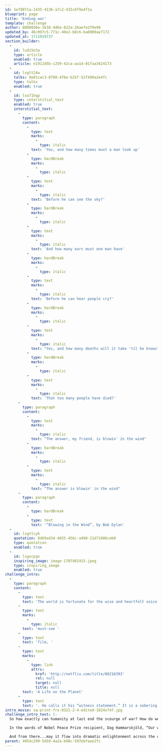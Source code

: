 ```yaml
---
id: 1ef88f1a-1435-4136-a7c2-d15c6f9a4f1a
blueprint: page
title: 'Ending war'
template: challenge
author: 0800036e-1638-4d6e-822a-26aefe2f9e99
updated_by: 46c097c5-771c-49e2-b8c6-ba6009ae7172
updated_at: 1711919737
section_builder:
  -
    id: ludi5o3a
    type: article
    enabled: true
    article: e1912d5b-c259-42ca-aa14-01faa3424173
  -
    id: lsgtt24w
    talks: 9e01cac3-8708-4f6e-b25f-52f499a2e4fc
    type: talks
    enabled: true
  -
    id: lso71hqp
    type: interstitial_text
    enabled: true
    interstitial_text:
      -
        type: paragraph
        content:
          -
            type: text
            marks:
              -
                type: italic
            text: 'Yes, and how many times must a man look up'
          -
            type: hardBreak
            marks:
              -
                type: italic
          -
            type: text
            marks:
              -
                type: italic
            text: 'Before he can see the sky?'
          -
            type: hardBreak
            marks:
              -
                type: italic
          -
            type: text
            marks:
              -
                type: italic
            text: 'And how many ears must one man have'
          -
            type: hardBreak
            marks:
              -
                type: italic
          -
            type: text
            marks:
              -
                type: italic
            text: 'Before he can hear people cry?'
          -
            type: hardBreak
            marks:
              -
                type: italic
          -
            type: text
            marks:
              -
                type: italic
            text: "Yes, and how many deaths will it take 'til he knows"
          -
            type: hardBreak
            marks:
              -
                type: italic
          -
            type: text
            marks:
              -
                type: italic
            text: 'That too many people have died?'
      -
        type: paragraph
        content:
          -
            type: text
            marks:
              -
                type: italic
            text: "The answer, my friend, is blowin' in the wind"
          -
            type: hardBreak
            marks:
              -
                type: italic
          -
            type: text
            marks:
              -
                type: italic
            text: "The answer is blowin' in the wind"
      -
        type: paragraph
        content:
          -
            type: hardBreak
          -
            type: text
            text: '“Blowing in the Wind”, by Bob Dylan'
  -
    id: lsgttcyk
    quotation: 8d69ad34-4655-456c-a998-21d71086ceb0
    type: quotation
    enabled: true
  -
    id: lsgxcpqs
    inspiring_image: image-1707481915.jpeg
    type: inspiring_image
    enabled: true
challenge_intro:
  -
    type: paragraph
    content:
      -
        type: text
        text: 'The world is fortunate for the wise and heartfelt voice of 94-year-old naturalist, broadcaster and humanist Sir David Attenborough — clarifying our climate crises yet also delineating clear solutions, as in his '
      -
        type: text
        marks:
          -
            type: italic
        text: 'must-see '
      -
        type: text
        text: 'film, '
      -
        type: text
        marks:
          -
            type: link
            attrs:
              href: 'http://netflix.com/title/80216393'
              rel: null
              target: null
              title: null
        text: 'A Life on the Planet'
      -
        type: text
        text: '. He calls it his “witness statement.” It is a sobering and necessary yet hopeful investigation of the actions to which we now must commit our minds and hearts in full measure.'
intro_movie: sq-print-frs-0321-2-4-edited-1024x747.jpg
challenge_intro_text: |-
  So how exactly can humanity at last end the scourge of war? How do we meet such a seemingly impossible challenge, particularly in the face of the cynic, the terrorist and the fascist, who will always be among us? 

  In the words of Nobel Peace Prize recipient, ​​Dag Hammarskjöld, “Our work for peace must begin within the private world of each one of us.” 

  And from there...may it flow into dramatic enlightenment across the continents...fueled by the natural and deep dedication of the vast majority of humankind towards living in peace.
parent: 4054c299-5d59-4a2a-b98c-597ebfaee2fc
---
```

